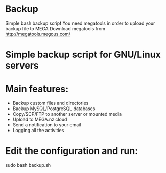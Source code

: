 # Backup
Simple bash backup script
You need megatools in order to upload your backup file to MEGA
Download megatools from http://megatools.megous.com/

# Simple backup script for GNU/Linux servers
# Main features:
- Backup custom files and directories
- Backup MySQL/PostgreSQL databases
- Copy/SCP/FTP to another server or mounted media
- Upload to MEGA.nz cloud
- Send a notification to your email
- Logging all the activities

# Edit the configuration and run:
sudo bash backup.sh
